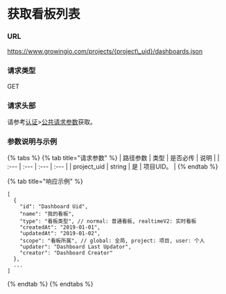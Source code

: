 # 获取看板列表

### URL

https://www.growingio.com/projects/{project\_uid}/dashboards.json

### ​请求类型

GET

### 请求头部

请参考[认证](../../authenticate/)&gt;[公共请求参数](../../authenticate/head-parameter.md)获取。

### 参数说明与示例

{% tabs %}
{% tab title="请求参数" %}
| 路径参数 | 类型 | 是否必传 | 说明 |
| :--- | :--- | :--- | :--- |
| project\_uid | string | 是 | 项目UID。 |
{% endtab %}

{% tab title="响应示例" %}
```text
[
  {
    "id": "Dashboard Uid",
    "name": "我的看板",
    "type": "看板类型", // normal: 普通看板, realtimeV2: 实时看板
    "createdAt": "2019-01-01",
    "updatedAt": "2019-01-02",
    "scope": "看板所属", // global: 全局, project: 项目, user: 个人
    "updater": "Dashboard Last Updator",
    "creator": "Dashboard Creator"
  },
  ...
]
```
{% endtab %}
{% endtabs %}

